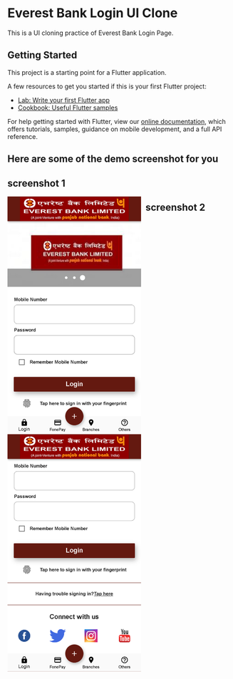 # Everest Bank Login UI Clone

This is a UI cloning practice of Everest Bank Login Page.

## Getting Started

This project is a starting point for a Flutter application.

A few resources to get you started if this is your first Flutter project:

- [Lab: Write your first Flutter app](https://flutter.dev/docs/get-started/codelab)
- [Cookbook: Useful Flutter samples](https://flutter.dev/docs/cookbook)

For help getting started with Flutter, view our
[online documentation](https://flutter.dev/docs), which offers tutorials,
samples, guidance on mobile development, and a full API reference.

## Here are some of the demo screenshot for you
## screenshot 1
<img src="localhost_57260_(Pixel 2).png"
     alt="Markdown Monster icon"
     style="float: left; margin-right: 10px;" width="300" /> 
 ## screenshot 2
 <img src="localhost_57260_(Pixel 2) (1).png"
     alt="Markdown Monster icon"
     style="float: left; margin-right: 10px;" width="300" />  
   

